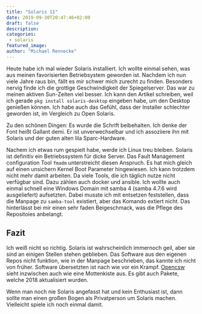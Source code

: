 ```yaml
---
title: "Solaris 11"
date: 2019-09-30T20:47:46+02:00
draft: false
description:
categories:
 - solaris
featured_image:
author: "Michael Rennecke"
---
```


Heute habe ich mal wieder Solaris installiert. Ich wollte einmal sehen, was aus meinen favorisierten Betriebsystem geworden ist. Nachdem ich nun
viele Jahre raus bin, fällt es mir schwer mich zurecht zu finden. Besonders nervig finde ich die grottige Geschwindigkeit der Spiegelserver.
Das war zu meinen aktiven Sun-Zeiten viel besser. Ich kann den Artikel schreiben, weil ich gerade `pkg install solaris-desktop` eingeben habe,
um den Desktop genießen können. Ich habe auch das Gefühl, dass der Installer schlechter geworden ist, im Vergleich zu Open Solaris.

Zu den schönen Dingen: Es wurde die Schrift beibehalten. Ich denke der Font heißt Gallant demi. Er ist unverwechselbar und ich assoziiere ihn
mit Solaris und der guten alten lila Sparc-Hardware.

Nachem ich etwas rum gespielt habe, werde ich Linux treu bleiben. Solaris ist definitiv ein Betriebssystem für dicke Server. Das Fault Management
configuration Tool `fmadm` unterstreicht diesen Anspruch. Es hat mich gleich auf einen unsichern Kernel Boot Parameter hingewiesen.
Ich kann trotzdem nicht mehr damit arbeiten. Da viele Tools, die ich täglich nutze nicht verfügbar sind. Dazu zählen auch docker und ansible. Ich 
wollte auch einmal schnell eine Windows
Domain mit samba 4 (samba 4.7.6 wird ausgeliefert) aufsetzten. Dabei musste ich mit entsetzen feststellen, dass die Manpage zu `samba-tool` existiert,
aber das Komando extiert nicht. Das hinterlässt bei mir einen sehr faden Beigeschmack, was die Pflege des Repositoies anbelangt.

## Fazit

Ich weiß nicht so richtig. Solaris ist wahrscheinlich immernoch geil, aber sie sind an einigen Stellen stehen geblieben. Das Software aus den eigenen
Repos nicht funktion, wie in der Manpage beschrieben, das kannte ich nicht von früher. Software übersetzten ist nach wie vor ein Krampf. [Opencsw]
sieht inzwischen auch wie eine Mottenkiste aus. Es gibt auch Pakete, welche 2018 aktualisiert wurden.

Wenn man noch nie Solaris angefasst hat und kein Enthusiast ist, dann sollte man einen großen Bogen als Privatperson um Solaris machen. Vielleicht
spiele ich noch einmal damit.

[Opencsw]: https://www.opencsw.org/
